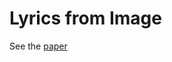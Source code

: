 # Lyrics from Image 
See the [paper](https://github.com/danwaters/lfi/blob/main/Dan%20Waters%20-%20CSCE%205218%20Final%20Project%20Report.pdf)
